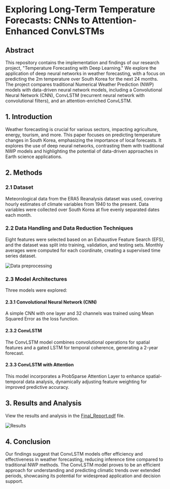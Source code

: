 # Exploring Long-Term Temperature Forecasts: CNNs to Attention-Enhanced ConvLSTMs

## Abstract

This repository contains the implementation and findings of our research project, "Temperature Forecasting with Deep Learning." We explore the application of deep neural networks in weather forecasting, with a focus on predicting the 2m temperature over South Korea for the next 24 months. The project compares traditional Numerical Weather Prediction (NWP) models with data-driven neural network models, including a Convolutional Neural Network (CNN), ConvLSTM (recurrent neural network with convolutional filters), and an attention-enriched ConvLSTM.

## 1. Introduction

Weather forecasting is crucial for various sectors, impacting agriculture, energy, tourism, and more. This paper focuses on predicting temperature changes in South Korea, emphasizing the importance of local forecasts. It explores the use of deep neural networks, contrasting them with traditional NWP models and highlighting the potential of data-driven approaches in Earth science applications.

## 2. Methods

### 2.1 Dataset

Meteorological data from the ERA5 Reanalysis dataset was used, covering hourly estimates of climate variables from 1940 to the present. Data variables were collected over South Korea at five evenly separated dates each month.

### 2.2 Data Handling and Data Reduction Techniques

Eight features were selected based on an Exhaustive Feature Search (EFS), and the dataset was split into training, validation, and testing sets. Monthly averages were computed for each coordinate, creating a supervised time series dataset.

![Data preprocessing](https://github.com/Thomas-rnd/temperature_forecasting/blob/main/images/5ddata_image.jpg)

### 2.3 Model Architectures

Three models were explored:

#### 2.3.1 Convolutional Neural Network (CNN)

A simple CNN with one layer and 32 channels was trained using Mean Squared Error as the loss function.

#### 2.3.2 ConvLSTM

The ConvLSTM model combines convolutional operations for spatial features and a gated LSTM for temporal coherence, generating a 2-year forecast.

#### 2.3.3 ConvLSTM with Attention

This model incorporates a ProbSparse Attention Layer to enhance spatial-temporal data analysis, dynamically adjusting feature weighting for improved predictive accuracy.

## 3. Results and Analysis

View the results and analysis in the [Final_Report.pdf](https://github.com/Thomas-rnd/temperature_forecasting/blob/main/Final_Report.pdf) file.

![Results](https://github.com/Thomas-rnd/temperature_forecasting/blob/main/images/temperatures_forecast_CNN-LSTM_Pohang-si.png)

## 4. Conclusion

Our findings suggest that ConvLSTM models offer efficiency and effectiveness in weather forecasting, reducing inference time compared to traditional NWP methods. The ConvLSTM model proves to be an efficient approach for understanding and predicting climatic trends over extended periods, showcasing its potential for widespread application and decision support.

